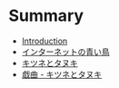 # Summary

* [Introduction](README.md)
* [インターネットの青い鳥](blue-bird-in-the-21st-century.md)
* [キツネとタヌキ](kitsune-to-tanuki.md)
* [戯曲 - キツネとタヌキ](gikyoku-kitsune-to-tanuki.md)



